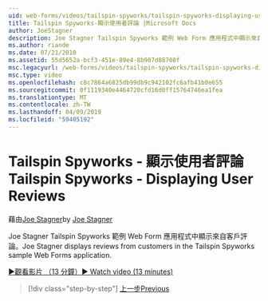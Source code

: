 ```yaml
---
uid: web-forms/videos/tailspin-spyworks/tailspin-spyworks-displaying-user-reviews
title: Tailspin Spyworks-顯示使用者評論 |Microsoft Docs
author: JoeStagner
description: Joe Stagner Tailspin Spyworks 範例 Web Form 應用程式中顯示來自客戶評論。
ms.author: riande
ms.date: 07/21/2010
ms.assetid: 55d5652a-bcf3-451e-89e4-8b907d88708f
msc.legacyurl: /web-forms/videos/tailspin-spyworks/tailspin-spyworks-displaying-user-reviews
msc.type: video
ms.openlocfilehash: c8c7864a6825db99db9c942102fc6afb41b0e655
ms.sourcegitcommit: 0f1119340e4464720cfd16d0ff15764746ea1fea
ms.translationtype: MT
ms.contentlocale: zh-TW
ms.lasthandoff: 04/09/2019
ms.locfileid: "59405192"
---
```

# <a name="tailspin-spyworks---displaying-user-reviews"></a><span data-ttu-id="e18b6-103">Tailspin Spyworks - 顯示使用者評論</span><span class="sxs-lookup"><span data-stu-id="e18b6-103">Tailspin Spyworks - Displaying User Reviews</span></span>

<span data-ttu-id="e18b6-104">藉由[Joe Stagner](https://github.com/JoeStagner)</span><span class="sxs-lookup"><span data-stu-id="e18b6-104">by [Joe Stagner](https://github.com/JoeStagner)</span></span>

<span data-ttu-id="e18b6-105">Joe Stagner Tailspin Spyworks 範例 Web Form 應用程式中顯示來自客戶評論。</span><span class="sxs-lookup"><span data-stu-id="e18b6-105">Joe Stagner displays reviews from customers in the Tailspin Spyworks sample Web Forms application.</span></span>

[<span data-ttu-id="e18b6-106">&#9654;觀看影片 （13 分鐘）</span><span class="sxs-lookup"><span data-stu-id="e18b6-106">&#9654; Watch video (13 minutes)</span></span>](https://channel9.msdn.com/Blogs/ASP-NET-Site-Videos/tailspin-spyworks-displaying-user-reviews)

> [!div class="step-by-step"]
> [<span data-ttu-id="e18b6-107">上一步</span><span class="sxs-lookup"><span data-stu-id="e18b6-107">Previous</span></span>](tailspin-spyworks-adding-user-product-reviews.md)
